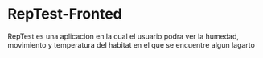 # RepTest-Fronted
RepTest es una aplicacion en la cual el usuario podra ver la humedad, movimiento y temperatura del habitat en el que se encuentre algun lagarto
